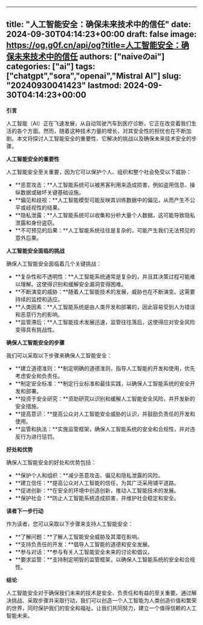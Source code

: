 
---
title: "人工智能安全：确保未来技术中的信任"
date: 2024-09-30T04:14:23+00:00
draft: false
image: https://og.g0f.cn/api/og?title=人工智能安全：确保未来技术中的信任
authors: ["naiveのai"]
categories: ["ai"]
tags: ["chatgpt","sora","openai","Mistral AI"]
slug: "20240930041423"
lastmod: 2024-09-30T04:14:23+00:00
---
**引言**

人工智能（AI）正在飞速发展，从自动驾驶汽车到医疗诊断，它正在改变着我们生活的各个方面。然而，随着这种技术力量的增长，对其安全性的担忧也在不断加剧。本文将探讨人工智能安全的重要性、它解决的挑战以及确保未来技术安全的步骤。

**人工智能安全的重要性**

人工智能安全至关重要，因为它可以保护个人、组织和整个社会免受以下威胁：

* **恶意攻击：**人工智能系统可以被黑客利用来造成损害，例如盗用信息、操纵数据或破坏关键基础设施。
* **偏见和歧视：**人工智能模型可能反映其训练数据中的偏见，从而产生不公平或歧视性的结果。
* **隐私泄露：**人工智能系统可以收集和分析大量个人数据，这可能导致隐私泄露和身份盗窃。
* **不可预见的后果：**人工智能系统往往是复杂的，可能产生我们无法预见的意外后果。

**人工智能安全面临的挑战**

确保人工智能安全面临着几个关键挑战：

* **复杂性和不透明性：**人工智能系统通常是复杂的，并且其决策过程可能难以理解。这使得识别和缓解安全漏洞变得困难。
* **不断演变的威胁：**随着人工智能技术的发展，威胁也在不断演变。这需要持续的监控和适应。
* **人类因素：**人工智能系统是由人类开发和部署的，因此容易受到人为错误和恶意行为的影响。
* **监管滞后：**人工智能技术发展迅速，监管往往落后，这使得应对安全风险变得具有挑战性。

**确保人工智能安全的步骤**

我们可以采取以下步骤来确保人工智能安全：

* **建立道德准则：**制定明确的道德准则，指导人工智能的开发和使用，优先考虑安全和负责任。
* **制定安全标准：**制定行业标准和最佳实践，以确保人工智能系统的安全开发和部署。
* **投资于安全研究：**资助研究以识别和缓解人工智能安全风险，并开发新的安全措施。
* **提高意识：**提高公众对人工智能安全威胁的认识，并鼓励负责任的开发和使用。
* **监管和执法：**实施监管框架，确保人工智能系统的安全和合规性，并对违反行为进行惩罚。

**好处和优势**

确保人工智能安全的好处和优势包括：

* **保护个人和组织：**减少恶意攻击、偏见和隐私泄露的风险。
* **建立信任：**提高公众对人工智能的信任，为其广泛采用铺平道路。
* **促进创新：**在安全的环境中创造创新，推动人工智能技术的发展。
* **保护社会：**防止人工智能系统造成损害，并维护社会稳定和安全。

**读者下一步行动**

作为读者，您可以采取以下步骤来支持人工智能安全：

* **了解问题：**了解人工智能安全威胁及其潜在影响。
* **支持负责任的开发：**倡导人工智能的道德和安全发展。
* **参与对话：**参与有关人工智能安全未来的讨论和倡议。
* **要求监管：**支持制定明智的监管框架，以确保人工智能系统的安全和合规性。

**结论**

人工智能安全对于确保我们未来的技术是安全、负责任和有益的至关重要。通过解决挑战、采取步骤并采取行动，我们可以创造一个人工智能为人类创造价值和繁荣的世界，同时保护我们的安全和福祉。让我们共同努力，建立一个值得信赖的人工智能未来。
